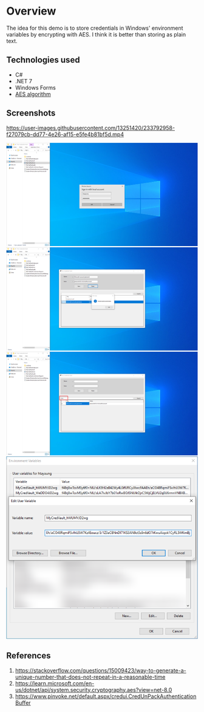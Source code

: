 # Overview

The idea for this demo is to store credentials in Windows' environment variables by encrypting with AES. I think it is better than storing as plain text.

## Technologies used
* C#
* .NET 7
* Windows Forms
* [AES algorithm](https://learn.microsoft.com/en-us/dotnet/api/system.security.cryptography.aes?view=net-8.0)

## Screenshots

https://user-images.githubusercontent.com/13251420/233792958-f27079cb-dd77-4e26-af15-e5fe4b81bf5d.mp4

<p align="center">
  <img src="./assets/01.png" alt="MyCredVault"/>
  <img src="./assets/02.png" alt="MyCredVault"/>
  <img src="./assets/03.png" alt="MyCredVault"/>
  <img src="./assets/04.png" alt="MyCredVault"/>
</p>

## References
1. https://stackoverflow.com/questions/15009423/way-to-generate-a-unique-number-that-does-not-repeat-in-a-reasonable-time
2. https://learn.microsoft.com/en-us/dotnet/api/system.security.cryptography.aes?view=net-8.0
3. https://www.pinvoke.net/default.aspx/credui.CredUnPackAuthenticationBuffer
